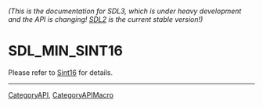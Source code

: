 ###### (This is the documentation for SDL3, which is under heavy development and the API is changing! [SDL2](https://wiki.libsdl.org/SDL2/) is the current stable version!)
# SDL_MIN_SINT16

Please refer to [Sint16](Sint16) for details.

----
[CategoryAPI](CategoryAPI), [CategoryAPIMacro](CategoryAPIMacro)

